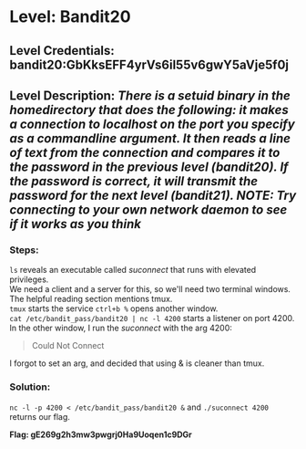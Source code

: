 # Level: Bandit20
## Level Credentials: bandit20:GbKksEFF4yrVs6il55v6gwY5aVje5f0j
## Level Description: *There is a setuid binary in the homedirectory that does the following: it makes a connection to localhost on the port you specify as a commandline argument. It then reads a line of text from the connection and compares it to the password in the previous level (bandit20). If the password is correct, it will transmit the password for the next level (bandit21). NOTE: Try connecting to your own network daemon to see if it works as you think*

### Steps:
`ls` reveals an executable called *suconnect* that runs with elevated privileges.    
We need a client and a server for this, so we'll need two terminal windows. The helpful reading section mentions tmux.    
`tmux` starts the service `ctrl+b %` opens another window.    
`cat /etc/bandit_pass/bandit20 | nc -l 4200` starts a listener on port 4200.    
In the other window, I run the *suconnect* with the arg 4200:  
> Could Not Connect

I forgot to set an arg, and decided that using & is cleaner than tmux.  
### Solution:
`nc -l -p 4200 < /etc/bandit_pass/bandit20 &` and `./suconnect 4200` returns our flag.  


**Flag: gE269g2h3mw3pwgrj0Ha9Uoqen1c9DGr**
